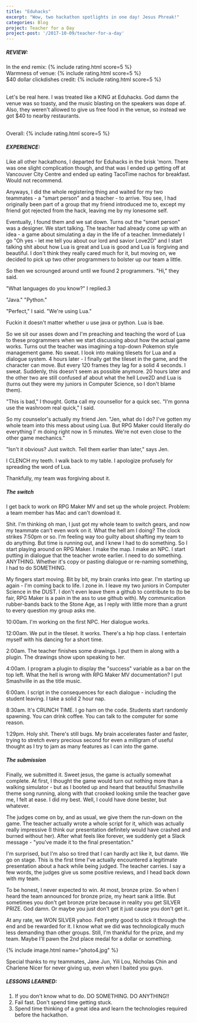 ```yaml
---
title: "Eduhacks"
excerpt: "Wow, two hackathon spotlights in one day! Jesus Phreak!"
categories: Blog
project: Teacher for a Day
project-post: '/2017-10-09/teacher-for-a-day'
---
```


##### REVIEW:
<div>
In the end remix: {% include rating.html score=5 %}<br>
Warmness of venue: {% include rating.html score=5 %}<br>
$40 dollar clickdishes credit: {% include rating.html score=5 %}
<br><br>

Let's be real here. I was treated like a KING at Eduhacks. God damn the venue was so toasty, and the music blasting on the speakers was dope af. Also, they weren't allowed to give us free food in the venue, so instead we got $40 to nearby restaurants.<br><br>

Overall: {% include rating.html score=5 %}
</div>

##### EXPERIENCE:

Like all other hackathons, I departed for Eduhacks in the brisk 'morn. There was one slight complication though, and that was I ended up getting off at Vancouver City Centre and ended up eating TacoTime nachos for breakfast. Would not recommend.

Anyways, I did the whole registering thing and waited for my two teammates - a "smart person" and a teacher - to arrive. You see, I had originally been part of a group that my friend introduced me to, except my friend got rejected from the hack, leaving me by my lonesome self.

Eventually, I found them and we sat down. Turns out the "smart person" was a designer. We start talking. The teacher had already come up with an idea - a game about simulating a day in the life of a teacher. Immediately I go "Oh yes - let me tell you about our lord and savior Love2D" and I start talking shit about how Lua is great and Lua is good and Lua is forgiving and beautiful. I don't think they really cared much for it, but moving on, we decided to pick up two other programmers to bolster up our team a little.

So then we scrounged around until we found 2 programmers. "Hi," they said.

"What languages do you know?" I replied.3

"Java." "Python."

"Perfect," I said. "We're using Lua."

Fuckin it doesn't matter whether u use java or python. Lua is bae.

So we sit our asses down and I'm preaching and teaching the word of Lua to these programmers when we start discussing about how the actual game works. Turns out the teacher was imagining a top-down Pokemon style management game. No sweat. I look into making tilesets for Lua and a dialogue system. 4 hours later - I finally get the tileset in the game, and the character can move. But every 120 frames they lag for a solid 4 seconds. I sweat. Suddenly, this doesn't seem as possible anymore. 20 hours later and the other two are still confused af about what the hell Love2D and Lua is (turns out they were my juniors in Computer Science, so I don't blame them).

"This is bad," I thought. Gotta call my counsellor for a quick sec. "I'm gonna use the washroom real quick," I said.

So my counselor's actually my friend Jen. "Jen, what do I do? I've gotten my whole team into this mess about using Lua. But RPG Maker could literally do everything I' m doing right now in 5 minutes. We're not even close to the other game mechanics."

"Isn't it obvious? Just switch. Tell them earlier than later," says Jen.

I CLENCH my teeth. I walk back to my table. I apologize profusely for spreading the word of Lua.

Thankfully, my team was forgiving about it.

##### The switch

I get back to work on RPG Maker MV and set up the whole project. Problem: a team member has Mac and can't download it.

Shit. I'm thinking oh man, I just got my whole team to switch gears, and now my teammate can't even work on it. What the hell am I doing? The clock strikes 7:50pm or so. I'm feeling way too guilty about shafting my team to do anything. But time is running out, and I knew I had to do something. So I start playing around on RPG Maker. I make the map. I make an NPC. I start putting in dialogue that the teacher wrote earlier. I need to do something. ANYTHING. Whether it's copy or pasting dialogue or re-naming something, I had to do SOMETHING.

My fingers start moving. Bit by bit, my brain cranks into gear. I'm starting up again - I'm coming back to life. I zone in. I leave my two juniors in Computer Science in the DUST. I don't even leave them a github to contribute to (to be fair, RPG Maker is a pain in the ass to use github with). My communication rubber-bands back to the Stone Age, as I reply with little more than a grunt to every question my group asks me.

10:00am. I'm working on the first NPC. Her dialogue works.

12:00am. We put in the tileset. It works. There's a hip hop class. I entertain myself with his dancing for a short time.

2:00am. The teacher finishes some drawings. I put them in along with a plugin. The drawings show upon speaking to her.

4:00am. I program a plugin to display the "success" variable as a bar on the top left. What the hell is wrong with RPG Maker MV documentation?
I put Smashville in as the title music.

6:00am. I script in the consequences for each dialogue - including the student leaving. I take a solid 2 hour nap.

8:30am. It's CRUNCH TIME. I go ham on the code. Students start randomly spawning. You can drink coffee. You can talk to the computer for some reason.

1:29pm. Holy shit. There's still bugs. My brain accelerates faster and faster, trying to stretch every precious second for even a milligram of useful thought as I try to
jam as many features as I can into the game.

##### The submission

Finally, we submitted it. Sweet jesus, the game is actually somewhat complete. At first, I thought the game would turn out nothing more than a walking simulator - but as
I booted up and heard that beautiful Smashville theme song running, along with that crooked looking smile the teacher gave me, I felt at ease. I did my best. Well, I could have done bester, but whatever.

The judges come on by, and as usual, we give them the run-down on the game. The teacher actually wrote a whole script for it, which was actually really impressive (I think our presentation definitely would have crashed and burned without her). After what feels like forever, we suddenly get a Slack message - "you've made it to the final presentation."

I'm surprised, but I'm also so tired that I can hardly act like it, but damn. We go on stage. This is the first time I've actually encountered a legitimate presentation about a hack while being judged. The teacher carries. I say a few words, the judges give us some positive reviews, and I head back down with my team.

To be honest, I never expected to win. At most, bronze prize. So when I heard the team announced for bronze prize, my heart sank a little. But sometimes you don't get bronze prize because in reality you get SILVER PRIZE. God damn. Or maybe you just don't get it just cause you don't get it..

At any rate, we WON SILVER yahoo. Felt pretty good to stick it through the end and be rewarded for it. I know what we did was technologically much less demanding than other groups. Still, I'm thankful for the prize, and my team. Maybe I'll pawn the 2nd place medal for a dollar or something.

{% include image.html name="photo4.jpg" %}

Special thanks to my teammates, Jane Jun, Yili Lou, Nicholas Chin and Charlene Nicer for never giving up, even when I baited you guys.

##### LESSONS LEARNED:
1. If you don't know what to do. DO SOMETHING. DO ANYTHING!!
2. Fail fast. Don't spend time getting stuck.
3. Spend time thinking of a great idea and learn the technologies required before the hackathon.
